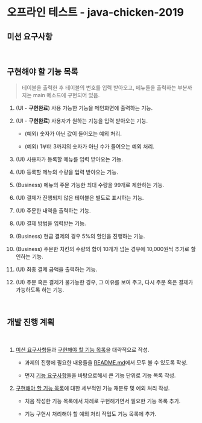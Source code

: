 # 오프라인 테스트 - java-chicken-2019

## 미션 요구사항

<br>

## 구현해야 할 기능 목록

> 테이블을 출력한 후 테이블의 번호를 입력 받아오고, 메뉴들을 출력하는 부분까지는 main 메소드에 구현되어 있음.

1. (UI - **구현완료**) 사용 가능한 기능을 메인화면에 출력하는 기능.

2. (UI - **구현완료**) 사용자가 원하는 기능을 입력 받아오는 기능.

   - (예외) 숫자가 아닌 값이 들어오는 예외 처리.

   - (예외) 1부터 3까지의 숫자가 아닌 수가 들어오는 예외 처리.

3. (UI) 사용자가 등록할 메뉴를 입력 받아오는 기능.

4. (UI) 등록할 메뉴의 수량을 입력 받아오는 기능.

5. (Business) 메뉴의 주문 가능한 최대 수량을 99개로 제한하는 기능.

6. (UI) 결제가 진행되지 않은 테이블은 별도로 표시하는 기능.

7. (UI) 주문한 내역을 출력하는 기능.

8. (UI) 결제 방법을 입력받는 기능.

9. (Business) 현금 결제의 경우 5%의 할인을 진행하는 기능.

10. (Business) 주문한 치킨의 수량의 합이 10개가 넘는 경우에 10,000원씩 추가로 할인하는 기능.

11. (UI) 최종 결제 금액을 출력하는 기능.

12. (UI) 주문 혹은 결제가 불가능한 경우, 그 이유를 보여 주고, 다시 주문 혹은 결제가 가능하도록 하는 기능.

<br>

## 개발 진행 계획

<br>

1. [미션 요구사항](##-미션-요구사항)들과 [구현해야 할 기능 목록](##-구현해야-할-기능-목록)을 대략적으로 작성.

   - 과제의 진행에 필요한 내용들을 [README.md](/README.md)에서 모두 볼 수 있도록 작성.

   - 먼저 [기능 요구사항](###-기능-요구사항)들을 바탕으로해서 큰 기능 단위로 기능 목록 작성.

2. [구현해야 할 기능 목록](##-구현해야-할-기능-목록)에 대한 세부적인 기능 재분류 및 예외 처리 작성.

   - 처음 작성한 기능 목록에서 차례로 구현해가면서 필요한 기능 목록 추가.

   - 기능 구현시 처리해야 할 예외 처리 작업도 기능 목록에 추가.
